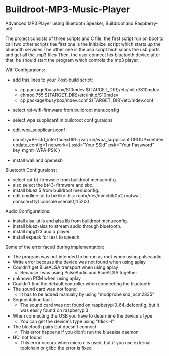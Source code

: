 # Buildroot-MP3-Music-Player
Advanced MP3 Player using Bluetooth Speaker, Buildroot and Raspberry-pi3

The project consists of three scripts and C file, the first script run on boot to call two other scripts the first one is the Initialize_script 
which starts up the blueooth services.The other one is the usb script hich scans the usb ports and get all the .mp3 files
Then, the user connect his bluetooth device.after that, he should start the program which controls the mp3 player.

Wifi Configuraions:
- add this lines to your Post-build script:
  + cp package/busybox/S10mdev ${TARGET_DIR}/etc/init.d/S10mdev
  + chmod 755 ${TARGET_DIR}/etc/init.d/S10mdev
  + cp package/busybox/mdev.conf ${TARGET_DIR}/etc/mdev.conf
- select rpi-wifi-firmware from buildroot menuconfig
- select wpa supplicant in buildroot configuraions

- edit wpa_supplicant.conf :

  country=BE
  ctrl_interface=DIR=/var/run/wpa_supplicant GROUP=netdev
  update_config=1
  network={
    ssid="Your SSId"
    psk="Your Password"
    key_mgmt=WPA-PSK
  }
- install wall and openssh

Bluetooth Configuraions:
- select rpi-bt-firmware from buildroot menuconfig.
- also select the bt43-firmware and sbc.
- install bluez 5 from buildroot menuconfig.
- edit cmdline.txt to be like this:
root=/dev/mmcblk0p2 rootwait console=tty1 console=serial0,115200 

Audio Configurations: 
- install alsa-utils and alsa lib from buildroot menuconfig.
- install bluez-alsa to stream audio through bluetooth.
- install mpg123 audio player.
- install espeak for text to speech.

Some of the error faced during implementation:
- The program was not intended to be run as root when using pulseaudio
- Write error because the device was not found when using aplay
- Couldn't get BlueALSA transport when using aplay
  + Because I was using PulseAudio and BlueALSA together
- unknown PCM when using aplay
- Couldn't find the default controller when connecting the bluetooth
- The sound card was not found
  + It has to be added manually by using "modprobe snd_bcm2835"
- Segmentation fault
  + The sound card was not found on raspberypi3_64_defconfig, but it was easily found on raspberypi3
- When connecting the USB you have to determine the device's type
  + You can get the device's type using "fdisk -l"
- The bluetooth pairs but doesn't connect
  + This error happens if you didn't run the bluealsa daemon
- HCI not found
  + This error occurs when micro c is used, but if you use external toolchain or glibc the error is fixed
